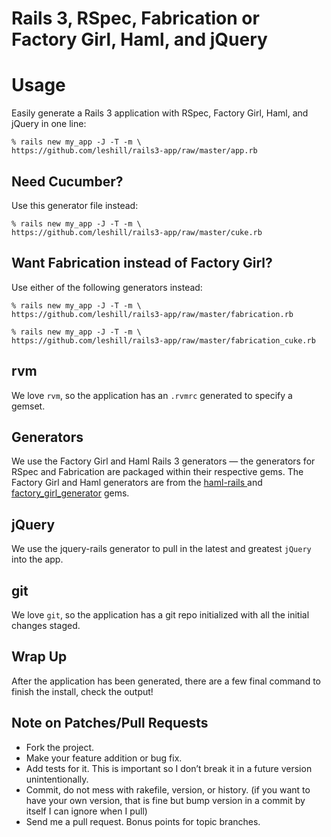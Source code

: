 Rails 3, RSpec, Fabrication or Factory Girl, Haml, and jQuery
=============================================================

# Usage

Easily generate a Rails 3 application with RSpec, Factory Girl, Haml, and
jQuery in one line:

    % rails new my_app -J -T -m \
    https://github.com/leshill/rails3-app/raw/master/app.rb

## Need Cucumber?

Use this generator file instead:

    % rails new my_app -J -T -m \
    https://github.com/leshill/rails3-app/raw/master/cuke.rb

## Want Fabrication instead of Factory Girl?

Use either of the following generators instead:

    % rails new my_app -J -T -m \
    https://github.com/leshill/rails3-app/raw/master/fabrication.rb

    % rails new my_app -J -T -m \
    https://github.com/leshill/rails3-app/raw/master/fabrication_cuke.rb

rvm
---

We love `rvm`, so the application has an `.rvmrc` generated to specify a gemset.

Generators
----------

We use the Factory Girl and Haml Rails 3 generators &mdash; the generators for
RSpec and Fabrication are packaged within their respective gems. The Factory Girl and Haml generators are from the
[ haml-rails ](http://github.com/indirect/haml-rails) and
[factory_girl_generator](http://github.com/leshill/factory_girl_generator)
gems.

jQuery
-------------------

We use the jquery-rails generator to pull in the latest and greatest `jQuery` into the app.

git
---

We love `git`, so the application has a git repo initialized with all the initial changes staged.

Wrap Up
-------

After the application has been generated, there are a few final command to finish the install, check the output!

Note on Patches/Pull Requests
-----------------------------

* Fork the project.
* Make your feature addition or bug fix.
* Add tests for it. This is important so I don’t break it in a future version
  unintentionally.
* Commit, do not mess with rakefile, version, or history.  (if you want to have
  your own version, that is fine but bump version in a commit by itself I can
  ignore when I pull)
* Send me a pull request. Bonus points for topic branches.
